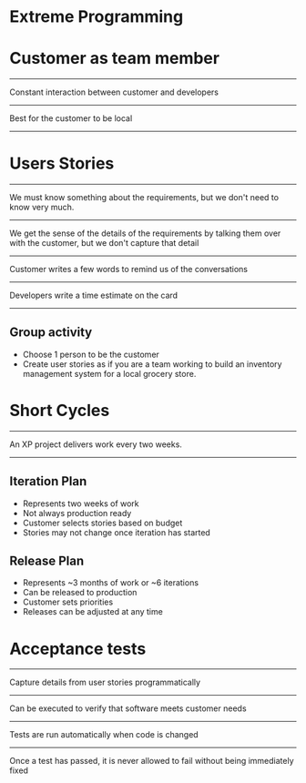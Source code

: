 Extreme Programming
===================

Customer as team member
=======================

---

Constant interaction between customer and developers

---

Best for the customer to be local

---

Users Stories
=============

---

We must know something about the requirements, but we don't need to know very much.

---

We get the sense of the details of the requirements by talking them over with the customer, but we don't capture that detail

---

Customer writes a few words to remind us of the conversations

---

Developers write a time estimate on the card

---

## Group activity

- Choose 1 person to be the customer
- Create user stories as if you are a team working to build an inventory management system for a local grocery store.

Short Cycles
============

---

An XP project delivers work every two weeks.

---

## Iteration Plan

- Represents two weeks of work
- Not always production ready
- Customer selects stories based on budget
- Stories may not change once iteration has started

## Release Plan

- Represents ~3 months of work or ~6 iterations
- Can be released to production
- Customer sets priorities
- Releases can be adjusted at any time

Acceptance tests
================

---

Capture details from user stories programmatically

---

Can be executed to verify that software meets customer needs

---

Tests are run automatically when code is changed

---

Once a test has passed, it is never allowed to fail without being immediately fixed
